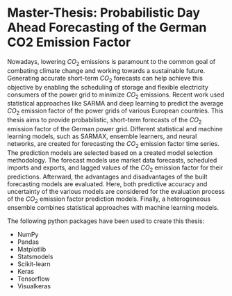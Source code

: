 # Master-Thesis: Probabilistic Day Ahead Forecasting of the German CO2 Emission Factor 

Nowadays, lowering $CO_{2}$ emissions is paramount to the common goal of combating climate change and working towards a sustainable future. Generating accurate short-term $CO_{2}$ forecasts can help achieve this objective by enabling the scheduling of storage and flexible electricity consumers of the power grid to minimize $CO_2$ emissions. Recent work used statistical approaches like SARMA and deep learning to predict the average $CO_{2}$ emission factor of the power grids of various European countries. This thesis aims to provide probabilistic, short-term forecasts of the $CO_2$ emission factor of the German power grid. Different statistical and machine learning models, such as SARMAX, ensemble learners, and neural networks, are created for forecasting the $CO_2$ emission factor time series. The prediction models are selected based on a created model selection methodology. The forecast models use market data forecasts, scheduled imports and exports, and lagged values of the $CO_2$ emission factor for their predictions. Afterward, the advantages and disadvantages of the built forecasting models are evaluated. Here, both predictive accuracy and uncertainty of the various models are considered for the evaluation process of the $CO_2$ emission factor prediction models. Finally, a heterogeneous ensemble combines statistical approaches with machine learning models.

The following python packages have been used to create this thesis:

* NumPy
* Pandas
* Matplotlib
* Statsmodels
* Scikit-learn
* Keras
* Tensorflow
* Visualkeras


